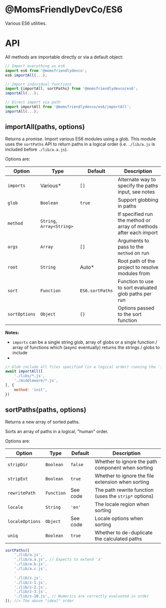@MomsFriendlyDevCo/ES6
======================
Various ES6 utilities.


API
===

All methods are importable directly or via a default object:

```javascript
// Import everything as es6
import es6 from '@momsfriendlydevco';
es6.importAll(...);

// Import individual functions
import {importAll, sortPaths} from '@momsfriendlydevco/es6';
importAll(...);

// Direct import via path
import importAll from '@momsfriendlydevco/es6/importAll';
importAll(...);
```


importAll(paths, options)
-------------------------
Returns a promise.
Import various ES6 modules using a glob.
This module uses the `sortPaths` API to return paths in a logical order (i.e. `./lib/a.js` is included before `./lib/a.a.js`).


Options are:

| Option        | Type                      | Default         | Description                                                       |
|---------------|---------------------------|-----------------|-------------------------------------------------------------------|
| `imports`     | Various*                  | `[]`            | Alternate way to specify the paths input, see notes               |
| `glob`        | `Boolean`                 | `true`          | Support globbing in paths                                         |
| `method`      | `String`, `Array<String>` |                 | If specified run the method or array of methods after each import |
| `args`        | `Array`                   | `[]`            | Arguments to pass to the `method` on run                          |
| `root`        | `String`                  | Auto*           | Root path of the project to resolve modules from                  |
| `sort`        | `Function`                | `ES6.sortPaths` | Function to use to sort evaluated glob paths per run              |
| `sortOptions` | `Object`                  | `{}`            | Options passed to the sort function                               |


**Notes:**
* `imports` can be a single string glob, array of globs or a single function / array of functions which (async eventually) returns the strings / globs to include
*


```javascript
// Glob include all files specified (in a logical order) running the 'init' method for each
await importAll([
	'./libs/*.js',
	'./middleware/*.js',
], {
	method: 'init',
})
```


sortPaths(paths, options)
-------------------------
Returns a new array of sorted paths.

Sorts an array of paths in a logical, "human" order.

Options are:

| Option          | Type       | Default  | Description                                           |
|-----------------|------------|----------|-------------------------------------------------------|
| `stripDir`      | `Boolean`  | `false`  | Whether to ignore the path component when sorting     |
| `stripExt`      | `Boolean`  | `true`   | Whether to ignore the file extension when sorting     |
| `rewritePath`   | `Function` | See code | The path rewrite function (uses the `strip*` options) |
| `locale`        | `String`   | `'en'`   | The locale region when sorting                        |
| `localeOptions` | `Object`   | See code | Locale options when sorting                           |
| `uniq`          | `Boolean`  | `true`   | Whether to de-duplicate the calculated paths          |


```javascript
sortPaths([
	'./lib/a.js',
	'./lib/a.a.js', // Expects to extend 'a'
	'./lib/a.b.js',
	'./lib/a.c.js',
	'
	'./lib/z.js',
	'./lib/z-1.js',
	'./lib/z-2.js',
	'./lib/z-3.js',
	'./lib/z-10.js', // Numerics are correctly evaluated in order
]); //= The above "ideal" order
```
